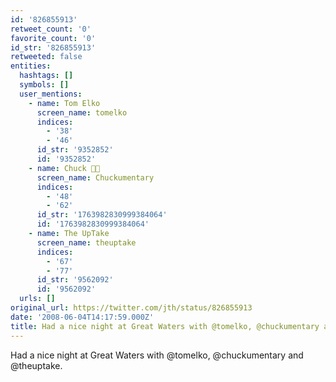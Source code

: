 ```yaml
---
id: '826855913'
retweet_count: '0'
favorite_count: '0'
id_str: '826855913'
retweeted: false
entities:
  hashtags: []
  symbols: []
  user_mentions:
    - name: Tom Elko
      screen_name: tomelko
      indices:
        - '38'
        - '46'
      id_str: '9352852'
      id: '9352852'
    - name: Chuck 🌲🌊
      screen_name: Chuckumentary
      indices:
        - '48'
        - '62'
      id_str: '1763982830999384064'
      id: '1763982830999384064'
    - name: The UpTake
      screen_name: theuptake
      indices:
        - '67'
        - '77'
      id_str: '9562092'
      id: '9562092'
  urls: []
original_url: https://twitter.com/jth/status/826855913
date: '2008-06-04T14:17:59.000Z'
title: Had a nice night at Great Waters with @tomelko, @chuckumentary and @theuptake.
---
```


Had a nice night at Great Waters with @tomelko, @chuckumentary and @theuptake.